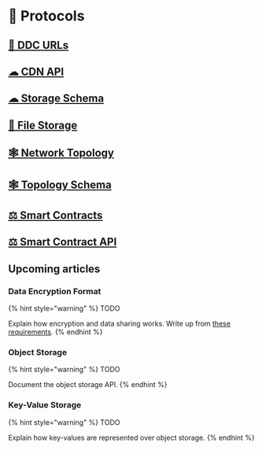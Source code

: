 # 📃 Protocols

## [🔗 DDC URLs](ddc-url.md)
## [☁ CDN API](cdn-api.md)
## [☁ Storage Schema](storage-schema.md)
## [📂 File Storage](file-storage.md)
## [🕸 Network Topology](topology.md)
## [🕸 Topology Schema](contract-params-schema.md)
## [⚖ Smart Contracts](smart-contracts.md)
## [⚖ Smart Contract API](smart-contract-api.md)


## Upcoming articles

### Data Encryption Format

{% hint style="warning" %}
TODO

Explain how encryption and data sharing works.
Write up from [these requirements](https://www.notion.so/cere/Architecture-of-DDC-software-2d6824916b394fa0bc20ff176525d0fc#f62263dcb5254e5cac9784d17a9efd55).
{% endhint %}

### Object Storage

{% hint style="warning" %}
TODO

Document the object storage API.
{% endhint %}

### Key-Value Storage

{% hint style="warning" %}
TODO

Explain how key-values are represented over object storage.
{% endhint %}
